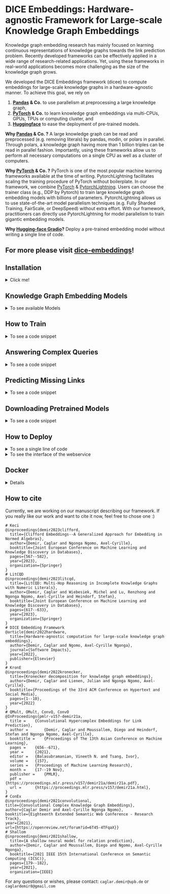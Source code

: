 # DICE Embeddings: Hardware-agnostic Framework for Large-scale Knowledge Graph Embeddings

Knowledge graph embedding research has mainly focused on learning continuous representations of knowledge graphs towards the link prediction problem. 
Recently developed frameworks can be effectively applied in a wide range of research-related applications.
Yet, using these frameworks in real-world applications becomes more challenging as the size of the knowledge graph grows.

We developed the DICE Embeddings framework (dicee) to compute embeddings for large-scale knowledge graphs in a hardware-agnostic manner.
To achieve this goal, we rely on
1. **[Pandas](https://pandas.pydata.org/) & Co.** to use parallelism at preprocessing a large knowledge graph,
2. **[PyTorch](https://pytorch.org/) & Co.** to learn knowledge graph embeddings via multi-CPUs, GPUs, TPUs or computing cluster, and
3. **[Huggingface](https://huggingface.co/)** to ease the deployment of pre-trained models.

**Why [Pandas](https://pandas.pydata.org/) & Co. ?**
A large knowledge graph can be read and preprocessed (e.g. removing literals) by pandas, modin, or polars in parallel.
Through polars, a knowledge graph having more than 1 billion triples can be read in parallel fashion. 
Importantly, using these frameworks allow us to perform all necessary computations on a single CPU as well as a cluster of computers.

**Why [PyTorch](https://pytorch.org/) & Co. ?**
PyTorch is one of the most popular machine learning frameworks available at the time of writing. 
PytorchLightning facilitates scaling the training procedure of PyTorch without boilerplate.
In our framework, we combine [PyTorch](https://pytorch.org/) & [PytorchLightning](https://www.pytorchlightning.ai/).
Users can choose the trainer class (e.g., DDP by Pytorch) to train large knowledge graph embedding models with billions of parameters.
PytorchLightning allows us to use state-of-the-art model parallelism techniques (e.g. Fully Sharded Training, FairScale, or DeepSpeed)
without extra effort.
With our framework, practitioners can directly use PytorchLightning for model parallelism to train gigantic embedding models.

**Why [Hugging-face Gradio](https://huggingface.co/gradio)?**
Deploy a pre-trained embedding model without writing a single line of code.

## For more please visit [dice-embeddings](https://dice-group.github.io/dice-embeddings/)!

## Installation
<details><summary> Click me! </summary>

``` bash
git clone https://github.com/dice-group/dice-embeddings.git
conda create -n dice python=3.9.18 --no-default-packages && conda activate dice
cd dice-embeddings && pip3 install -r requirements.txt
```
or
```bash
pip install dicee
```
## Download Knowledge Graphs
```bash
wget https://files.dice-research.org/datasets/dice-embeddings/KGs.zip --no-check-certificate && unzip KGs.zip
```
To test the Installation
```bash
pytest -p no:warnings -x # Runs >114 tests leading to > 15 mins
pytest -p no:warnings --lf # run only the last failed test
pytest -p no:warnings --ff # to run the failures first and then the rest of the tests.
```
To see the software architecture, execute the following command
```
pyreverse dicee/ && dot -Tpng -x classes.dot -o dice_software.png && eog dice_software.png
# or
pyreverse dicee/trainer && dot -Tpng -x classes.dot -o trainer.png && eog trainer.png
```
</details>

## Knowledge Graph Embedding Models
<details> <summary> To see available Models</summary>

1. TransE, DistMult, ComplEx, ConEx, QMult, OMult, ConvO, ConvQ, Keci
2. All 44 models available in https://github.com/pykeen/pykeen#models

> For more, please refer to `examples`.
</details>

## How to Train
<details> <summary> To see a code snippet </summary>

To Train a KGE model (KECI) and evaluate it on the train, validation, and test sets of the UMLS benchmark dataset.
```python
from dicee.executer import Execute
from dicee.config import Namespace
args = Namespace()
args.model = 'Keci'
args.scoring_technique = "KvsAll"  # 1vsAll, or AllvsAll, or NegSample
args.dataset_dir = "KGs/UMLS"
args.path_to_store_single_run = "Keci_UMLS"
args.num_epochs = 100
args.embedding_dim = 32
args.batch_size = 1024
reports = Execute(args).start()
print(reports["Train"]["MRR"]) # => 0.9912
print(reports["Test"]["MRR"]) # => 0.8155
# See the Keci_UMLS folder embeddings and all other files
```
where the data is in the following form
```bash
$ head -3 KGs/UMLS/train.txt 
acquired_abnormality    location_of     experimental_model_of_disease
anatomical_abnormality  manifestation_of        physiologic_function
alga    isa     entity
```
A KGE model can also be trained from the command line
```bash
dicee --dataset_dir "KGs/UMLS" --model Keci --eval_model "train_val_test"
```
Models can be easily trained in a single node multi-gpu setting
```bash
dicee --accelerator "gpu" --strategy "ddp" --dataset_dir "KGs/UMLS" --model Keci --eval_model "train_val_test" 
```
Similarly, models can be easily trained in a multi-node multi-gpu setting
```bash
torchrun --nnodes 2 --nproc_per_node=gpu  --node_rank 0 --rdzv_id 455 --rdzv_backend c10d --rdzv_endpoint=nebula -m dicee.run --trainer torchDDP --dataset_dir KGs/UMLS
torchrun --nnodes 2 --nproc_per_node=gpu  --node_rank 1 --rdzv_id 455 --rdzv_backend c10d --rdzv_endpoint=nebula -m dicee.run --trainer torchDDP --dataset_dir KGs/UMLS
```

Train a KGE model by providing the path of a single file and store all parameters under newly created directory
called `KeciFamilyRun`.
```bash
dicee --path_single_kg "KGs/Family/family-benchmark_rich_background.owl" --model Keci --path_to_store_single_run KeciFamilyRun --backend rdflib
```
where the data is in the following form
```bash
$ head -3 KGs/Family/train.txt 
_:1 <http://www.w3.org/1999/02/22-rdf-syntax-ns#type> <http://www.w3.org/2002/07/owl#Ontology> .
<http://www.benchmark.org/family#hasChild> <http://www.w3.org/1999/02/22-rdf-syntax-ns#type> <http://www.w3.org/2002/07/owl#ObjectProperty> .
<http://www.benchmark.org/family#hasParent> <http://www.w3.org/1999/02/22-rdf-syntax-ns#type> <http://www.w3.org/2002/07/owl#ObjectProperty> .
```
**Apart from n-triples or standard link prediction dataset formats, we support ["owl", "nt", "turtle", "rdf/xml", "n3"]***.
Moreover, a KGE model can be also trained  by providing **an endpoint of a triple store**.
```bash
dicee --sparql_endpoint "http://localhost:3030/mutagenesis/" --model Keci
```
For more, please refer to `examples`.
</details>

## Answering Complex Queries 
<details> <summary> To see a code snippet </summary>

```python
# pip install dicee
# wget https://files.dice-research.org/datasets/dice-embeddings/KGs.zip --no-check-certificate & unzip KGs.zip
from dicee.executer import Execute
from dicee.config import Namespace
from dicee.knowledge_graph_embeddings import KGE
# (1) Train a KGE model
args = Namespace()
args.model = 'Keci'
args.p=0
args.q=1
args.optim = 'Adam'
args.scoring_technique = "AllvsAll"
args.path_single_kg = "KGs/Family/family-benchmark_rich_background.owl"
args.backend = "rdflib"
args.num_epochs = 200
args.batch_size = 1024
args.lr = 0.1
args.embedding_dim = 512
result = Execute(args).start()
# (2) Load the pre-trained model
pre_trained_kge = KGE(path=result['path_experiment_folder'])
# (3) Single-hop query answering
# Query: ?E : \exist E.hasSibling(E, F9M167)
# Question: Who are the siblings of F9M167?
# Answer: [F9M157, F9F141], as (F9M167, hasSibling, F9M157) and (F9M167, hasSibling, F9F141)
predictions = pre_trained_kge.answer_multi_hop_query(query_type="1p",
                                                     query=('http://www.benchmark.org/family#F9M167',
                                                            ('http://www.benchmark.org/family#hasSibling',)),
                                                     tnorm="min", k=3)
top_entities = [topk_entity for topk_entity, query_score in predictions]
assert "http://www.benchmark.org/family#F9F141" in top_entities
assert "http://www.benchmark.org/family#F9M157" in top_entities
# (2) Two-hop query answering
# Query: ?D : \exist E.Married(D, E) \land hasSibling(E, F9M167)
# Question: To whom a sibling of F9M167 is married to?
# Answer: [F9F158, F9M142] as (F9M157 #married F9F158) and (F9F141 #married F9M142)
predictions = pre_trained_kge.answer_multi_hop_query(query_type="2p",
                                                     query=("http://www.benchmark.org/family#F9M167",
                                                            ("http://www.benchmark.org/family#hasSibling",
                                                             "http://www.benchmark.org/family#married")),
                                                     tnorm="min", k=3)
top_entities = [topk_entity for topk_entity, query_score in predictions]
assert "http://www.benchmark.org/family#F9M142" in top_entities
assert "http://www.benchmark.org/family#F9F158" in top_entities
# (3) Three-hop query answering
# Query: ?T : \exist D.type(D,T) \land Married(D,E) \land hasSibling(E, F9M167)
# Question: What are the type of people who are married to a sibling of F9M167?
# (3) Answer: [Person, Male, Father] since  F9M157 is [Brother Father Grandfather Male] and F9M142 is [Male Grandfather Father]

predictions = pre_trained_kge.answer_multi_hop_query(query_type="3p", query=("http://www.benchmark.org/family#F9M167",
                                                                             ("http://www.benchmark.org/family#hasSibling",
                                                                             "http://www.benchmark.org/family#married",
                                                                             "http://www.w3.org/1999/02/22-rdf-syntax-ns#type")),
                                                     tnorm="min", k=5)
top_entities = [topk_entity for topk_entity, query_score in predictions]
print(top_entities)
assert "http://www.benchmark.org/family#Person" in top_entities
assert "http://www.benchmark.org/family#Father" in top_entities
assert "http://www.benchmark.org/family#Male" in top_entities
```
For more, please refer to `examples/multi_hop_query_answering`.
</details>

## Predicting Missing Links
<details> <summary> To see a code snippet</summary>

```python
from dicee import KGE
# (1) Train a knowledge graph embedding model..
# (2) Load a pretrained model
pre_trained_kge = KGE(path='..')
# (3) Predict missing links through head entity rankings
pre_trained_kge.predict_topk(h=[".."],r=[".."],topk=10)
# (4) Predict missing links through relation rankings
pre_trained_kge.predict_topk(h=[".."],t=[".."],topk=10)
# (5) Predict missing links through tail entity rankings
pre_trained_kge.predict_topk(r=[".."],t=[".."],topk=10)
```

</details>

## Downloading Pretrained Models 

<details> <summary> To see a code snippet </summary>

```python
from dicee import KGE
# (1) Load a pretrained ConEx on DBpedia 
model = KGE(url="https://files.dice-research.org/projects/DiceEmbeddings/KINSHIP-Keci-dim128-epoch256-KvsAll")
```

- For more please look at [dice-research.org/projects/DiceEmbeddings/](https://files.dice-research.org/projects/DiceEmbeddings/)

</details>

## How to Deploy
<details> <summary> To see a single line of code</summary>

```python
from dicee import KGE
KGE(path='...').deploy(share=True,top_k=10)
```
</details>

<details> <summary> To see the interface of the webservice</summary>
<img src="dicee/lp.png" alt="Italian Trulli">
</details>

## Docker
<details> <summary> Details</summary>
To build the Docker image:
```
docker build -t dice-embeddings .
```

To test the Docker image:
```
docker run --rm -v ~/.local/share/dicee/KGs:/dicee/KGs dice-embeddings ./main.py --model AConEx --embedding_dim 16
```
</details>

## How to cite
Currently, we are working on our manuscript describing our framework. 
If you really like our work and want to cite it now, feel free to chose one :) 
```
# Keci
@inproceedings{demir2023clifford,
  title={Clifford Embeddings--A Generalized Approach for Embedding in Normed Algebras},
  author={Demir, Caglar and Ngonga Ngomo, Axel-Cyrille},
  booktitle={Joint European Conference on Machine Learning and Knowledge Discovery in Databases},
  pages={567--582},
  year={2023},
  organization={Springer}
}
# LitCQD
@inproceedings{demir2023litcqd,
  title={LitCQD: Multi-Hop Reasoning in Incomplete Knowledge Graphs with Numeric Literals},
  author={Demir, Caglar and Wiebesiek, Michel and Lu, Renzhong and Ngonga Ngomo, Axel-Cyrille and Heindorf, Stefan},
  booktitle={Joint European Conference on Machine Learning and Knowledge Discovery in Databases},
  pages={617--633},
  year={2023},
  organization={Springer}
}
# DICE Embedding Framework
@article{demir2022hardware,
  title={Hardware-agnostic computation for large-scale knowledge graph embeddings},
  author={Demir, Caglar and Ngomo, Axel-Cyrille Ngonga},
  journal={Software Impacts},
  year={2022},
  publisher={Elsevier}
}
# KronE
@inproceedings{demir2022kronecker,
  title={Kronecker decomposition for knowledge graph embeddings},
  author={Demir, Caglar and Lienen, Julian and Ngonga Ngomo, Axel-Cyrille},
  booktitle={Proceedings of the 33rd ACM Conference on Hypertext and Social Media},
  pages={1--10},
  year={2022}
}
# QMult, OMult, ConvQ, ConvO
@InProceedings{pmlr-v157-demir21a,
  title = 	 {Convolutional Hypercomplex Embeddings for Link Prediction},
  author =       {Demir, Caglar and Moussallem, Diego and Heindorf, Stefan and Ngonga Ngomo, Axel-Cyrille},
  booktitle = 	 {Proceedings of The 13th Asian Conference on Machine Learning},
  pages = 	 {656--671},
  year = 	 {2021},
  editor = 	 {Balasubramanian, Vineeth N. and Tsang, Ivor},
  volume = 	 {157},
  series = 	 {Proceedings of Machine Learning Research},
  month = 	 {17--19 Nov},
  publisher =    {PMLR},
  pdf = 	 {https://proceedings.mlr.press/v157/demir21a/demir21a.pdf},
  url = 	 {https://proceedings.mlr.press/v157/demir21a.html},
}
# ConEx
@inproceedings{demir2021convolutional,
title={Convolutional Complex Knowledge Graph Embeddings},
author={Caglar Demir and Axel-Cyrille Ngonga Ngomo},
booktitle={Eighteenth Extended Semantic Web Conference - Research Track},
year={2021},
url={https://openreview.net/forum?id=6T45-4TFqaX}}
# Shallom
@inproceedings{demir2021shallow,
  title={A shallow neural model for relation prediction},
  author={Demir, Caglar and Moussallem, Diego and Ngomo, Axel-Cyrille Ngonga},
  booktitle={2021 IEEE 15th International Conference on Semantic Computing (ICSC)},
  pages={179--182},
  year={2021},
  organization={IEEE}
```
For any questions or wishes, please contact:  ```caglar.demir@upb.de``` or ```caglardemir8@gmail.com```

